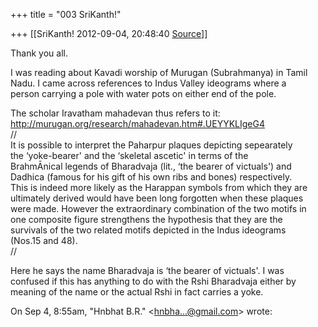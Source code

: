 +++
title = "003 SriKanth!"

+++
[[SriKanth!	2012-09-04, 20:48:40 [Source](https://groups.google.com/g/samskrita/c/xLpVcLj6YAA)]]



Thank you all.  
  
I was reading about Kavadi worship of Murugan (Subrahmanya) in Tamil  
Nadu. I came across references to Indus Valley ideograms where a  
person carrying a pole with water pots on either end of the pole.  
  
The scholar Iravatham mahadevan thus refers to it:  
<http://murugan.org/research/mahadevan.htm#.UEYYKLIgeG4>  
//  
It is possible to interpret the Paharpur plaques depicting sepearately  
the ‘yoke-bearer' and the ‘skeletal ascetic' in terms of the  
BrahmĀnical legends of Bharadvaja (lit., ‘the bearer of victuals') and  
Dadhica (famous for his gift of his own ribs and bones) respectively.  
This is indeed more likely as the Harappan symbols from which they are  
ultimately derived would have been long forgotten when these plaques  
were made. However the extraordinary combination of the two motifs in  
one composite figure strengthens the hypothesis that they are the  
survivals of the two related motifs depicted in the Indus ideograms  
(Nos.15 and 48).  
//  
  
Here he says the name Bharadvaja is ‘the bearer of victuals'. I was  
confused if this has anything to do with the Rshi Bharadvaja either by  
meaning of the name or the actual Rshi in fact carries a yoke.  
  
On Sep 4, 8:55am, "Hnbhat B.R." \<[hnbha...@gmail.com]()\> wrote:  

